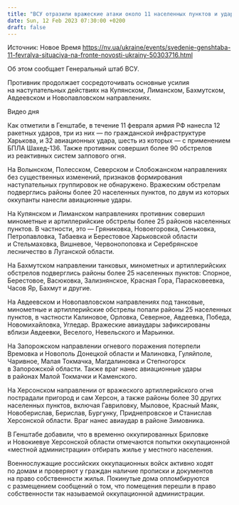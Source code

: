 ```yaml
---
title: "ВСУ отразили вражеские атаки около 11 населенных пунктов и ударили по 14 районам сосредоточения живой силы оккупантов — Генштаб"
date: Sun, 12 Feb 2023 07:30:00 +0200
draft: false
---
```

Источник: Новое Время https://nv.ua/ukraine/events/svedenie-genshtaba-11-fevralya-situaciya-na-fronte-novosti-ukrainy-50303716.html


Об этом сообщает Генеральный штаб ВСУ.

Противник продолжает сосредоточивать основные усилия на наступательных действиях на Купянском, Лиманском, Бахмутском, Авдеевском и Новопавловском направлениях.

  Видео дня   

Как отметили в Генштабе, в течение 11 февраля армия РФ нанесла 12 ракетных ударов, три из них — по гражданской инфраструктуре Харькова, и 32 авиационных удара, шесть из которых — с применением БПЛА Шахед-136. Также противник совершил более 90 обстрелов из реактивных систем залпового огня.

На Волынском, Полесском, Северском и Слобожанском направлениях без существенных изменений, признаков формирования наступательных группировок не обнаружено. Вражеским обстрелам подверглись районы более 20 населенных пунктов, по двум из которых оккупанты нанесли авиационные удары.

На Купянском и Лиманском направлениях противник совершил минометные и артиллерийские обстрелы более 25 районов населенных пунктов. В частности, это — Гряниковка, Новоегоровка, Синьковка, Петропавловка, Табаевка и Берестовое Харьковской области и Стельмаховка, Вишневое, Червонопоповка и Серебрянское лесничество в Луганской области.

На Бахмутском направлении танковых, минометных и артиллерийских обстрелов подверглись районы более 25 населенных пунктов: Спорное, Берестовое, Васюковка, Зализнянское, Красная Гора, Парасковеевка, Часов Яр, Бахмут и другие.

На Авдеевском и Новопавловском направлениях под танковые, минометные и артиллерийские обстрелы попали районы 25 населенных пунктов, в частности Калиновое, Орловка, Северное, Авдеевка, Победа, Новомихайловка, Угледар. Вражеские авиаудары зафиксированы вблизи Авдеевки, Веселого, Невельского и Марьинки.

На Запорожском направлении огневого поражения потерпели Времовка и Новополь Донецкой области и Малиновка, Гуляйполе, Чаривное, Малая Токмачка, Магдалиновка и Степногорск в Запорожской области. Также враг нанес авиационные удары в районах Малой Токмачки и Каменского.

На Херсонском направлении от вражеского артиллерийского огня пострадали пригород и сам Херсон, а также районы более 30 других населенных пунктов, включая Гавриловку, Мыловое, Красный Маяк, Новоберислав, Берислав, Бургунку, Приднепровское и Станислав Херсонской области. Враг нанес авиаудар в районе Зимовника.

 В Генштабе добавили, что в временно оккупированных Бриловке и Новокиевуе Херсонской области отмечаются попытки оккупационной «местной администрации» отбирать жилье у местного населения.

 Военнослужащие российских оккупационных войск активно ходят по домам и проверяют у граждан наличие прописки и документов на право собственности жилья. Покинутые дома опломбируются с размещением сообщений о том, что помещения перешли в право собственности так называемой оккупационной администрации.
